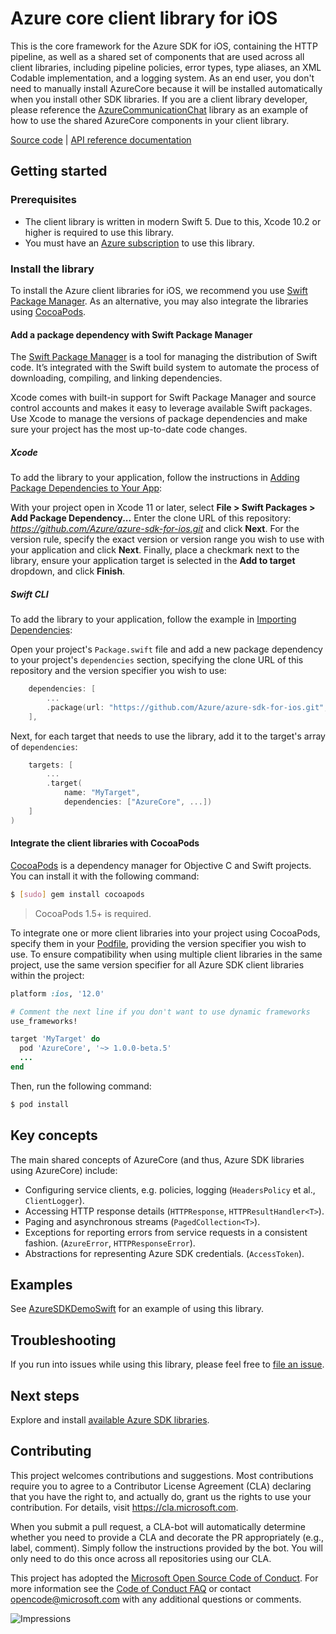 # Azure core client library for iOS

This is the core framework for the Azure SDK for iOS, containing the HTTP pipeline, as well as a shared set of
components that are used across all client libraries, including pipeline policies, error types, type aliases, an XML
Codable implementation, and a logging system. As an end user, you don't need to manually install AzureCore because it
will be installed automatically when you install other SDK libraries. If you are a client library developer, please
reference the [AzureCommunicationChat](https://github.com/Azure/azure-sdk-for-ios/blob/master/sdk/communication/AzureCommunicationChat/)
library as an example of how to use the shared AzureCore components in your client library.

[Source code](https://github.com/Azure/azure-sdk-for-ios/tree/master/sdk/core/AzureCore)
| [API reference documentation](https://azure.github.io/azure-sdk-for-ios/AzureCore/index.html)

## Getting started

### Prerequisites
* The client library is written in modern Swift 5. Due to this, Xcode 10.2 or higher is required to use this library.
* You must have an [Azure subscription](https://azure.microsoft.com/free/) to use this library.

### Install the library
To install the Azure client libraries for iOS, we recommend you use
[Swift Package Manager](#add-a-package-dependency-with-swift-package-manager).
As an alternative, you may also integrate the libraries using
[CocoaPods](#integrate-the-client-libraries-with-cocoapods).

#### Add a package dependency with Swift Package Manager

The [Swift Package Manager](https://swift.org/package-manager/) is a tool for managing the distribution of Swift code.
It’s integrated with the Swift build system to automate the process of downloading, compiling, and linking dependencies.

Xcode comes with built-in support for Swift Package Manager and source control accounts and makes it easy to leverage
available Swift packages. Use Xcode to manage the versions of package dependencies and make sure your project has the
most up-to-date code changes.

##### Xcode

To add the library to your application, follow the instructions in
[Adding Package Dependencies to Your App](https://developer.apple.com/documentation/xcode/adding_package_dependencies_to_your_app):

With your project open in Xcode 11 or later, select **File > Swift Packages > Add Package Dependency...** Enter the
clone URL of this repository: *https://github.com/Azure/azure-sdk-for-ios.git* and click **Next**. For the version rule,
specify the exact version or version range you wish to use with your application and click **Next**. Finally, place a
checkmark next to the library, ensure your application target is selected in the **Add to target** dropdown, and click
**Finish**.

##### Swift CLI

To add the library to your application, follow the example in
[Importing Dependencies](https://swift.org/package-manager/#importing-dependencies):

Open your project's `Package.swift` file and add a new package dependency to your project's `dependencies` section,
specifying the clone URL of this repository and the version specifier you wish to use:

```swift
    dependencies: [
        ...
        .package(url: "https://github.com/Azure/azure-sdk-for-ios.git", from: "1.0.0-beta.5")
    ],
```

Next, for each target that needs to use the library, add it to the target's array of `dependencies`:
```swift
    targets: [
        ...
        .target(
            name: "MyTarget",
            dependencies: ["AzureCore", ...])
    ]
)
```

#### Integrate the client libraries with CocoaPods

[CocoaPods](https://cocoapods.org) is a dependency manager for Objective C and Swift projects. You can install it with
the following command:

```bash
$ [sudo] gem install cocoapods
```

> CocoaPods 1.5+ is required.

To integrate one or more client libraries into your project using CocoaPods, specify them in your
[Podfile](https://guides.cocoapods.org/using/the-podfile.html), providing the version specifier you wish to use. To
ensure compatibility when using multiple client libraries in the same project, use the same version specifier for all
Azure SDK client libraries within the project:

```ruby
platform :ios, '12.0'

# Comment the next line if you don't want to use dynamic frameworks
use_frameworks!

target 'MyTarget' do
  pod 'AzureCore', '~> 1.0.0-beta.5'
  ...
end
```

Then, run the following command:

```bash
$ pod install
```

## Key concepts

The main shared concepts of AzureCore (and thus, Azure SDK libraries using AzureCore) include:

- Configuring service clients, e.g. policies, logging (`HeadersPolicy` et al., `ClientLogger`).
- Accessing HTTP response details (`HTTPResponse`, `HTTPResultHandler<T>`).
- Paging and asynchronous streams (`PagedCollection<T>`).
- Exceptions for reporting errors from service requests in a consistent fashion. (`AzureError`, `HTTPResponseError`).
- Abstractions for representing Azure SDK credentials. (`AccessToken`).

## Examples

See [AzureSDKDemoSwift](https://github.com/Azure/azure-sdk-for-ios/tree/master/examples/AzureSDKDemoSwift) for an example of using this library.

## Troubleshooting

If you run into issues while using this library, please feel free to
[file an issue](https://github.com/Azure/azure-sdk-for-ios/issues/new).

## Next steps

Explore and install
[available Azure SDK libraries](https://github.com/Azure/azure-sdk-for-ios/blob/master/README.md#libraries-available).

## Contributing

This project welcomes contributions and suggestions. Most contributions require you to agree to a Contributor License
Agreement (CLA) declaring that you have the right to, and actually do, grant us the rights to use your contribution. For
details, visit https://cla.microsoft.com.

When you submit a pull request, a CLA-bot will automatically determine whether you need to provide a CLA and decorate
the PR appropriately (e.g., label, comment). Simply follow the instructions provided by the bot. You will only need to
do this once across all repositories using our CLA.

This project has adopted the [Microsoft Open Source Code of Conduct](https://opensource.microsoft.com/codeofconduct/).
For more information see the [Code of Conduct FAQ](https://opensource.microsoft.com/codeofconduct/faq/) or contact
[opencode@microsoft.com](mailto:opencode@microsoft.com) with any additional questions or comments.

![Impressions](https://azure-sdk-impressions.azurewebsites.net/api/impressions/azure-sdk-for-ios%2Fsdk%2Fcore%2FAzureCore%2FREADME.png)
